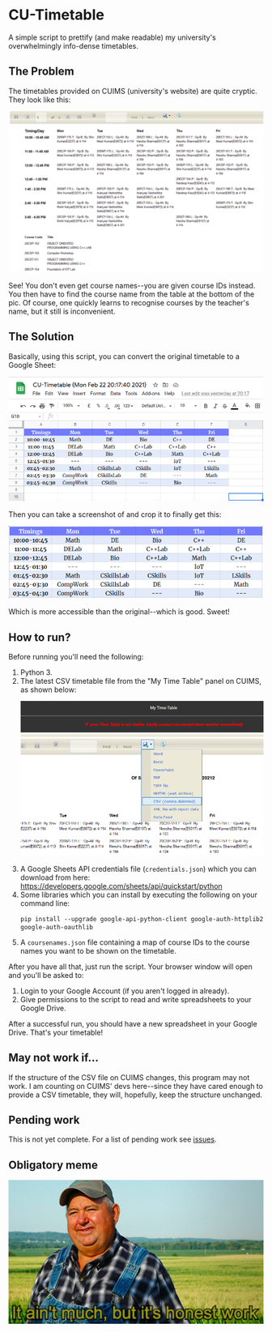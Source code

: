 # CU-Timetable
A simple script to prettify (and make readable) my university's overwhelmingly info-dense timetables.

## The Problem
The timetables provided on CUIMS (university's website) are quite cryptic. They look like this:
<p align="center"><img src="images/before.png"></p>

See! You don't even get course names--you are given course IDs instead. You then have to find the course
name from the table at the bottom of the pic. Of course, one quickly learns to recognise courses by the teacher's name,
but it still is inconvenient.

## The Solution
Basically, using this script, you can convert the original timetable to a Google Sheet:
<p align="center"><img src="images/gs-after.png"></p>

Then you can take a screenshot of and crop it to finally get this:
<p align="center"><img src="images/cropped-after.png"></p>

Which is more accessible than the original--which is good. Sweet!

## How to run?
Before running you'll need the following:
 1. Python 3.
 2. The latest CSV timetable file from the "My Time Table" panel on CUIMS, as shown below:
    <p><img src="images/csv-download.png"></p>
 3. A Google Sheets API credentials file (`credentials.json`) which you can download from here: https://developers.google.com/sheets/api/quickstart/python
 4. Some libraries which you can install by executing the following on your command line:
    ```
    pip install --upgrade google-api-python-client google-auth-httplib2 google-auth-oauthlib
    ```
 5. A `coursenames.json` file containing a map of course IDs to the course names you want to be shown on the timetable.

After you have all that, just run the script. Your browser window will open and you'll be asked to:
 1. Login to your Google Account (if you aren't logged in already).
 2. Give permissions to the script to read and write spreadsheets to your Google Drive.

After a successful run, you should have a new spreadsheet in your Google Drive. That's your timetable!

## May not work if...
If the structure of the CSV file on CUIMS changes, this program may not work. I am counting on CUIMS'
devs here--since they have cared enough to provide a CSV timetable, they will, hopefully, keep the
structure unchanged.

## Pending work
This is not yet complete. For a list of pending work see [issues](https://github.com/palak-jha/CU-Timetable/issues).

## Obligatory meme
<p align="center"><img src="images/meme.jpg"></p>

